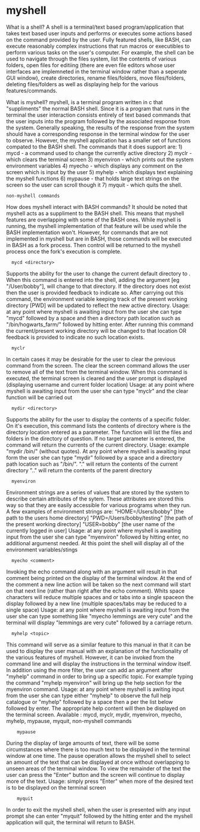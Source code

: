 # myshell

What is a shell?
A shell is a terminal/text based program/application that takes text based user inputs and performs or executes some actions based on the command provided by the user.  Fully featured shells, like BASH, can execute reasonably complex instructions that run macros or executibles to perform various tasks on the user's computer.  For example, the shell can be used to navigate through the files system, list the contents of various folders, open files for editiing (there are even file editors whose user interfaces are implemneted in the terminal window rather than a seperate GUI window), create directories, rename files/folders, move files/folders, deleting files/folders as well as displaying help for the various features/commands.

What is myshell?
myshell, is a terminal program written in c that "suppliments" the normal BASH shell.  Since it is a program that runs in the terminal the user interaction consists entirely of text based commands that the user inputs into the program followed by the associated response from the system.  Generally speaking, the results of the response from the system should have a corresponding response in the terminal window for the user to observe.   However, the myshell application has a smaller set of functions compated to the BASH shell.  The commands that it does support are: 1) mycd - a command used to change the currently active directory 2) myclr - which clears the terminal screen 3) myenviron - which prints out the system environment variables 4) myecho - which displays any comment on the screen which is input by the user 5) myhelp - which displays text explaining the myshell functions 6) mypause - that holds large text strings on the screen so the user can scroll though it 7) myquit - which quits the shell.



    non-myshell commands
    
How does myshell interact with BASH commands?
It should be noted that myshell acts as a suppliment to the BASH shell.  This means that myshell features are overlapping with some of the BASH ones.  While myshell is running, the myshell implementation of that feature will be used while the BASH implementation won't.  However, for commands that are not implemented in myshell but are in BASH, those commands will be executed in BASH as a fork process.  Then control will be returned to the myshell process once the fork's execution is complete.



      mycd <directory>
      
Supports the ability for the user to change the current default directory to <directory>. When this command is entered into the shell, adding the argument <directory> [eg "/User/bobby"], will change to that directory.  If the directory does not exist then the user is provided feedback to indicate so.  After carrying out this command, the environment variable keeping track of the present working directory [PWD] will be updated to reflect the new active directory.
Usage: at any point where myshell is awaiting input from the user she can type "mycd" followed by a space  and then a directory path location such as "/bin/hogwarts_farm/" followed by hitting enter.  After running this command the current/present working directory will be changed to that location OR feedback is provided to indicate no such location exists.



      myclr
      
In certain cases it may be desirable for the user to clear the previous command from the screen.  The clear the screen command allows the user to remove all of the text from the terminal window.  When this command is executed, the terminal screen is cleared and the user prompt is displayed (displaying username and current folder location)
Usage:  at any point where myshell is awaiting input from the user she can type "myclr" and the clear function will be carried out



      mydir <directory>
      
Supports the ability for the user to display the contents of a specific folder.  On it's execution, this command lists the contents of directory <directory> where <directory> is the directory location entered as a parameter.  The function will list the files and folders in the directory of question.  If no target <directory> parameter is entered, the command will return the currents of the current directory.
Usage:   example "mydir /bin/" (without quotes).  At any point where myshell is awaiting input form the user she can type "mydir" followed by a space and a directory path location such as "/bin/".
"." will return the contents of the current directory
".." will return the contents of the parent directory



      myenviron
      
Environment strings are a series of values that are stored by the system to describe certain attributes of the sytem.  These attributes are stored this way so that they are easily accessible for various programs when they run.  A few examples of environment strings are:
"HOME=/Users/bobby"              [the path to the users home directory]
"PWD=/Users/bobby/testing"    [the path of the present working directory]
"USER=bobby"                           [the user name of the currently logged in user]
Usage: at any point where myshell is awaiting input from the user she can type "myenviron" followed by hitting enter, no additional argumenst needed.  At this point the shell will display all of the environment variables/stings



      myecho <comment>
      
Invoking the echo command along with an argument <comment> will result in that comment being printed on the display of the terminal window.  At the end of the comment a new line action will be taken so the next command will start on that next line (rather than right after the echo comment).  Whits space characters will reduce multiple spaces and or tabs into a single spaceon the display followed by a new line (multiple spaces/tabs may be reduced to a single space)
Usage: at any point where myshell is awaiting input from the user she can type something like "myecho lemmings are very cute" and the terminal will display "lemmings are very cute" followed by a carriage return.



      myhelp <topic>
      
This command will serve as a similar feature to this manual in that it can be used to display the user manual with an explanation of the functionality of the various features of myshell.   However, it can be invoked from the command line and will display the instructions in the terminal window itself.  In addition using the more filter, the user can add an argument after "myhelp" command in order to bring up a specific topic.  For example typing the command "myhelp myenviron" will bring up the help section for the myenviron command.
Usage: at any point where myshell is awiting input from the user she can type either "myhelp" to observe the full help catalogue or "myhelp" followed by a space then a <topic> per the list below followed by enter.  The appropriate help content will then be displayed on the terminal screen.
Available <topics>:
mycd, myclr, mydir, myenviron, myecho, myhelp, mypause, myquit, non-myshell commands



        mypause
        
During the display of large amounts of text, there will be some circumstances where there is too much text to be displayed in the terminal window at one time.  The pause operation allows the myshell shell to select an amount of the text that can be displayed at once without overlapping to unseen areas of the terminal window.  To view the remainder of the text the user can press the "Enter" button and the screen will continue to display more of the text.
Usage: simply press "Enter" when more of the desired text is to be displayed on the terminal screen



        myquit
        
In order to exit the myshell shell, when the user is presented with any input prompt she can enter "myquit" followed by the hitting enter and the myshell application will quit, the terminal will return to BASH.
